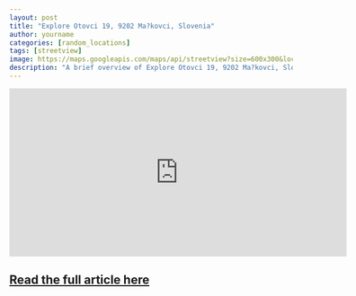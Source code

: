 ```yaml
---
layout: post
title: "Explore Otovci 19, 9202 Ma?kovci, Slovenia"
author: yourname
categories: [random_locations]
tags: [streetview]
image: https://maps.googleapis.com/maps/api/streetview?size=600x300&location=46.8138015,16.1363326&key=AIzaSyCyMtwXYk9B13Tiqh4ikTwxEaMDv3H-ARw
description: "A brief overview of Explore Otovci 19, 9202 Ma?kovci, Slovenia."
---
```


<iframe
    width="600"
    height="300"
    src="https://www.google.com/maps/embed/v1/streetview?key=AIzaSyCyMtwXYk9B13Tiqh4ikTwxEaMDv3H-ARw&location=46.8138015,16.1363326"
    frameborder="0"
    style="border:0"
    allowfullscreen>
</iframe>

## [Read the full article here](https://www.google.com/maps/@46.8138015,16.1363326,14z?hl=en)
